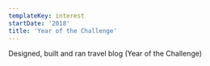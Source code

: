 ```yaml
---
templateKey: interest
startDate: '2018'
title: 'Year of the Challenge'
---
```


Designed, built and ran travel blog (Year of the Challenge)
